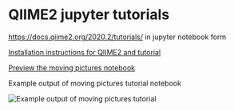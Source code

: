 # QIIME2 jupyter tutorials
https://docs.qiime2.org/2020.2/tutorials/  in jupyter notebook form

[Installation instructions for QIIME2 and tutorial](https://github.com/voidlogic/qiime2-jupyter-tutorials/blob/master/qiime2_linux_tutorial.md)

[Preview the moving pictures notebook](https://nbviewer.jupyter.org/github/voidlogic/qiime2-jupyter-tutorials/notebooks/blob/master/qiime2-MovingPicturesTutorial.ipynb)

Example output of moving pictures tutorial notebook

![Example output of moving pictures tutorial](https://github.com/voidlogic/qiime2-jupyter-tutorials/blob/master/exampleoutput_qiime2jupyter.png)
